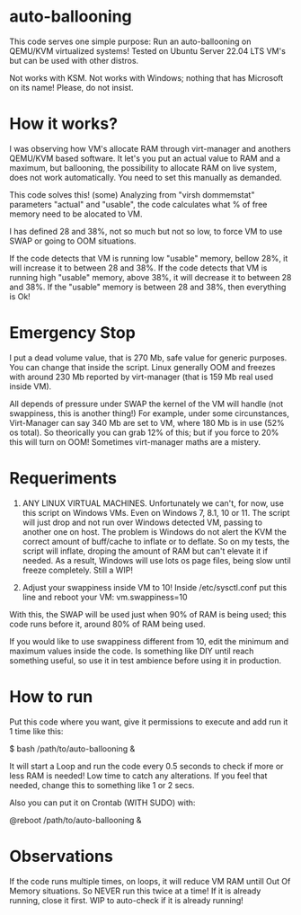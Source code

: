 # auto-ballooning

This code serves one simple purpose: 
Run an auto-ballooning on QEMU/KVM virtualized systems!
Tested on Ubuntu Server 22.04 LTS VM's but can be used with other distros.

Not works with KSM.
Not works with Windows; nothing that has Microsoft on its name! Please, do not insist.

# How it works?

I was observing how VM's allocate RAM through virt-manager and anothers QEMU/KVM based software.
It let's you put an actual value to RAM and a maximum, but ballooning, the possibility to allocate RAM on live system, does not work automatically.
You need to set this manually as demanded.

This code solves this! (some)
Analyzing from "virsh dommemstat" parameters "actual" and "usable", the code calculates what % of free memory need to be alocated to VM.

I has defined 28 and 38%, not so much but not so low, to force VM to use SWAP or going to OOM situations.

If the code detects that VM is running low "usable" memory, bellow 28%, it will increase it to between 28 and 38%.
If the code detects that VM is running high "usable" memory, above 38%, it will decrease it to between 28 and 38%.
If the "usable" memory is between 28 and 38%, then everything is Ok!

# Emergency Stop

I put a dead volume value, that is 270 Mb, safe value for generic purposes. You can change that inside the script.
Linux generally OOM and freezes with around 230 Mb reported by virt-manager (that is 159 Mb real used inside VM).

All depends of pressure under SWAP the kernel of the VM will handle (not swappiness, this is another thing!)
For example, under some circunstances, Virt-Manager can say 340 Mb are set to VM, where 180 Mb is in use (52% os total).
So theorically you can grab 12% of this; but if you force to 20% this will turn on OOM! Sometimes virt-manager maths are a mistery.

# Requeriments

1) ANY LINUX VIRTUAL MACHINES.
Unfortunately we can't, for now, use this script on Windows VMs. Even on Windows 7, 8.1, 10 or 11.
The script will just drop and not run over Windows detected VM, passing to another one on host.
The problem is Windows do not alert the KVM the correct amount of buff/cache to inflate or to deflate.
So on my tests, the script will inflate, droping the amount of RAM but can't elevate it if needed. 
As a result, Windows will use lots os page files, being slow until freeze completely.
Still a WIP!

2) Adjust your swappiness inside VM to 10!
Inside /etc/sysctl.conf put this line and reboot your VM:
vm.swappiness=10

With this, the SWAP will be used just when 90% of RAM is being used; this code runs before it, around 80% of RAM being used.

If you would like to use swappiness different from 10, edit the minimum and maximum values inside the code.
Is something like DIY until reach something useful, so use it in test ambience before using it in production.

# How to run

Put this code where you want, give it permissions to execute and add run it 1 time like this:

$ bash /path/to/auto-ballooning &

It will start a Loop and run the code every 0.5 seconds to check if more or less RAM is needed!
Low time to catch any alterations. If you feel that needed, change this to something like 1 or 2 secs.

Also you can put it on Crontab (WITH SUDO) with:

@reboot /path/to/auto-ballooning &

# Observations

If the code runs multiple times, on loops, it will reduce VM RAM untill Out Of Memory situations.
So NEVER run this twice at a time! If it is already running, close it first.
WIP to auto-check if it is already running!
